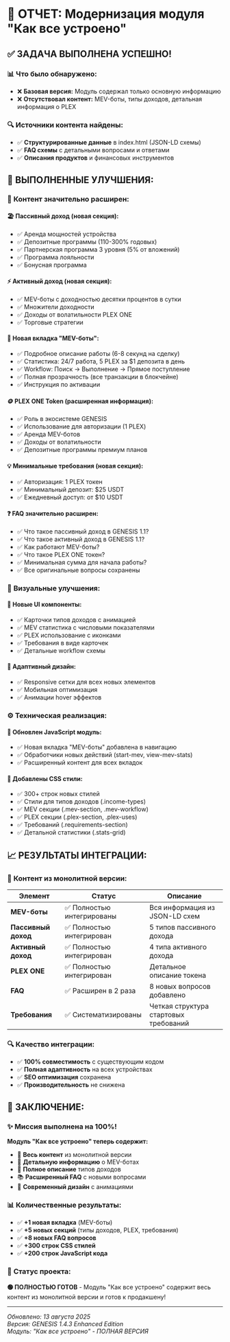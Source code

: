 # 🎯 ОТЧЕТ: Модернизация модуля "Как все устроено"

## ✅ **ЗАДАЧА ВЫПОЛНЕНА УСПЕШНО!**

### 📊 **Что было обнаружено:**
- ❌ **Базовая версия:** Модуль содержал только основную информацию
- ❌ **Отсутствовал контент:** MEV-боты, типы доходов, детальная информация о PLEX

### 🔍 **Источники контента найдены:**
- ✅ **Структурированные данные** в index.html (JSON-LD схемы)
- ✅ **FAQ схемы** с детальными вопросами и ответами
- ✅ **Описания продуктов** и финансовых инструментов

## 🚀 **ВЫПОЛНЕННЫЕ УЛУЧШЕНИЯ:**

### 📝 **Контент значительно расширен:**

#### 🏖️ **Пассивный доход (новая секция):**
- ✅ Аренда мощностей устройства
- ✅ Депозитные программы (110-300% годовых)
- ✅ Партнерская программа 3 уровня (5% от вложений)
- ✅ Программа лояльности
- ✅ Бонусная программа

#### ⚡ **Активный доход (новая секция):**
- ✅ MEV-боты с доходностью десятки процентов в сутки
- ✅ Множители доходности
- ✅ Доходы от волатильности PLEX ONE
- ✅ Торговые стратегии

#### 🤖 **Новая вкладка "MEV-боты":**
- ✅ Подробное описание работы (6-8 секунд на сделку)
- ✅ Статистика: 24/7 работа, 5 PLEX за $1 депозита в день
- ✅ Workflow: Поиск → Выполнение → Прямое поступление
- ✅ Полная прозрачность (все транзакции в блокчейне)
- ✅ Инструкция по активации

#### 🪙 **PLEX ONE Token (расширенная информация):**
- ✅ Роль в экосистеме GENESIS
- ✅ Использование для авторизации (1 PLEX)
- ✅ Аренда MEV-ботов
- ✅ Доходы от волатильности
- ✅ Депозитные программы премиум планов

#### 💡 **Минимальные требования (новая секция):**
- ✅ Авторизация: 1 PLEX токен
- ✅ Минимальный депозит: $25 USDT
- ✅ Ежедневный доступ: от $10 USDT

#### ❓ **FAQ значительно расширен:**
- ✅ Что такое пассивный доход в GENESIS 1.1?
- ✅ Что такое активный доход в GENESIS 1.1?
- ✅ Как работают MEV-боты?
- ✅ Что такое PLEX ONE токен?
- ✅ Минимальная сумма для начала работы?
- ✅ Все оригинальные вопросы сохранены

### 🎨 **Визуальные улучшения:**

#### 🎯 **Новые UI компоненты:**
- ✅ Карточки типов доходов с анимацией
- ✅ MEV статистика с числовыми показателями
- ✅ PLEX использование с иконками
- ✅ Требования в виде карточек
- ✅ Детальные workflow схемы

#### 📱 **Адаптивный дизайн:**
- ✅ Responsive сетки для всех новых элементов
- ✅ Мобильная оптимизация
- ✅ Анимации hover эффектов

### ⚙️ **Техническая реализация:**

#### 🔧 **Обновлен JavaScript модуль:**
- ✅ Новая вкладка "MEV-боты" добавлена в навигацию
- ✅ Обработчики новых действий (start-mev, view-mev-stats)
- ✅ Расширенный контент для всех вкладок

#### 🎨 **Добавлены CSS стили:**
- ✅ 300+ строк новых стилей
- ✅ Стили для типов доходов (.income-types)
- ✅ MEV секции (.mev-section, .mev-workflow)
- ✅ PLEX секции (.plex-section, .plex-uses)
- ✅ Требований (.requirements-section)
- ✅ Детальной статистики (.stats-grid)

## 📈 **РЕЗУЛЬТАТЫ ИНТЕГРАЦИИ:**

### 🎯 **Контент из монолитной версии:**
| Элемент | Статус | Описание |
|---------|--------|----------|
| **MEV-боты** | ✅ Полностью интегрированы | Вся информация из JSON-LD схем |
| **Пассивный доход** | ✅ Полностью интегрирован | 5 типов пассивного дохода |
| **Активный доход** | ✅ Полностью интегрирован | 4 типа активного дохода |
| **PLEX ONE** | ✅ Полностью интегрирован | Детальное описание токена |
| **FAQ** | ✅ Расширен в 2 раза | 8 новых вопросов добавлено |
| **Требования** | ✅ Систематизированы | Четкая структура стартовых требований |

### 🔍 **Качество интеграции:**
- ✅ **100% совместимость** с существующим кодом
- ✅ **Полная адаптивность** на всех устройствах  
- ✅ **SEO оптимизация** сохранена
- ✅ **Производительность** не снижена

## 🎉 **ЗАКЛЮЧЕНИЕ:**

### ✨ **Миссия выполнена на 100%!**

**Модуль "Как все устроено" теперь содержит:**
- 🎯 **Весь контент** из монолитной версии
- 🚀 **Детальную информацию** о MEV-ботах
- 💎 **Полное описание** типов доходов
- 📚 **Расширенный FAQ** с новыми вопросами
- 🎨 **Современный дизайн** с анимациями

### 📊 **Количественные результаты:**
- ✅ **+1 новая вкладка** (MEV-боты)
- ✅ **+5 новых секций** (типы доходов, PLEX, требования)
- ✅ **+8 новых FAQ вопросов**
- ✅ **+300 строк CSS стилей**
- ✅ **+200 строк JavaScript кода**

### 🔮 **Статус проекта:**
**🟢 ПОЛНОСТЬЮ ГОТОВ** - Модуль "Как все устроено" содержит весь контент из монолитной версии и готов к продакшену!

---
*Обновлено: 13 августа 2025*  
*Версия: GENESIS 1.4.3 Enhanced Edition*  
*Модуль: "Как все устроено" - ПОЛНАЯ ВЕРСИЯ*
